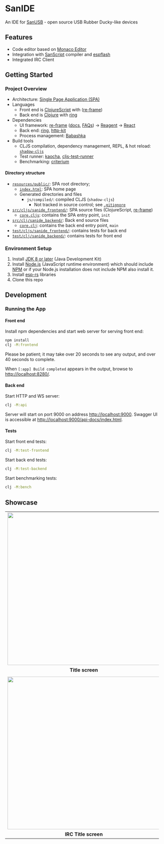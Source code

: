# SanIDE

An IDE for [SanUSB](https://github.com/StefanJo3107/SanScript) - open source USB Rubber Ducky-like devices

## Features

- Code editor based on [Monaco Editor](https://microsoft.github.io/monaco-editor/)
- Integration with [SanScript](https://github.com/StefanJo3107/SanScript) compiler and [espflash](https://github.com/esp-rs/espflash)
- Integrated IRC Client

## Getting Started

### Project Overview

- Architecture:
  [Single Page Application (SPA)](https://en.wikipedia.org/wiki/Single-page_application)
- Languages
  - Front end is [ClojureScript](https://clojurescript.org/) with ([re-frame](https://github.com/day8/re-frame))
  - Back end is [Clojure](https://clojure.org/) with [ring](https://github.com/ring-clojure/ring)
- Dependencies
  - UI framework: [re-frame](https://github.com/day8/re-frame)
    ([docs](https://github.com/day8/re-frame/blob/master/docs/README.md),
    [FAQs](https://github.com/day8/re-frame/blob/master/docs/FAQs/README.md)) ->
    [Reagent](https://github.com/reagent-project/reagent) ->
    [React](https://github.com/facebook/react)
  - Back end: [ring](https://github.com/ring-clojure/ring), [http-kit](https://http-kit.github.io/server.html)
  - Process management: [Babashka](https://github.com/babashka/process)
- Build tools
  - CLJS compilation, dependency management, REPL, & hot reload: [`shadow-cljs`](https://github.com/thheller/shadow-cljs)
  - Test runner: [kaocha](https://github.com/lambdaisland/kaocha), [cljs-test-runner](https://github.com/Olical/cljs-test-runner)
  - Benchmarking: [criterium](https://github.com/hugoduncan/criterium) 

#### Directory structure

- [`resources/public/`](resources/public/): SPA root directory;
  - [`index.html`](resources/public/index.html): SPA home page
  - Generated directories and files
    - `js/compiled/`: compiled CLJS (`shadow-cljs`)
      - Not tracked in source control; see [`.gitignore`](.gitignore)
- [`src/cljs/sanide_frontend/`](src/cljs/sanide_frontend/): SPA source files (ClojureScript,
  [re-frame](https://github.com/Day8/re-frame))
  - [`core.cljs`](src/cljs/sanide_frontend/core.cljs): contains the SPA entry point, `init`
- [`src/clj/sanide_backend/`](src/clj/sanide_backend/): Back end source files
  - [`core.clj`](src/clj/sanide_backend/core.cljs): contains the back end entry point, `main`
- [`test/cljs/sanide_frontend/`](src/cljs/sanide_frontend): contains tests for back end
- [`test/clj/sanide_backend/`](src/clj/sanide_backend): contains tests for front end

### Environment Setup

1. Install [JDK 8 or later](https://openjdk.java.net/install/) (Java Development Kit)
2. Install [Node.js](https://nodejs.org/) (JavaScript runtime environment) which should include
   [NPM](https://docs.npmjs.com/cli/npm) or if your Node.js installation does not include NPM also install it.
3. Install [esp-rs](https://docs.esp-rs.org/book/installation/index.html) libraries
4. Clone this repo

## Development

### Running the App

#### Front end

Install npm dependencies and start web server for serving front end:

```sh
npm install
clj -M:frontend
```

Please be patient; it may take over 20 seconds to see any output, and over 40 seconds to complete.

When `[:app] Build completed` appears in the output, browse to
[http://localhost:8280/](http://localhost:8280/).

#### Back end

Start HTTP and WS server:

```sh
clj -M:api
```

Server will start on port 9000 on address [http://localhost:9000](http://localhost:9000). Swagger UI is accessible at [http://localhost:9000/api-docs/index.html](http://localhost:9000/api-docs/index.html).

#### Tests
Start front end tests:

```sh
clj -M:test-frontend
```

Start back end tests:

```sh
clj -M:test-backend
```

Start benchmarking tests:

```sh
clj -M:bench
```

## Showcase
|    |    |
|:-------:|:-------:|
|<img src="https://i.imgur.com/TwlLkIx.png" width="500">|<img src="https://i.imgur.com/Hu0vF5Z.png" width="500">|
|**Title screen**|**Code editor**|
|    |    |
|<img src="https://i.imgur.com/K5do2b5.png" width="500">|<img src="https://i.imgur.com/oCnQv1D.png" width="500">|
|**IRC Title screen**|**IRC Chat**|
